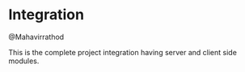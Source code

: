 # Integration
@Mahavirrathod

This is the complete project integration having server and client side modules.
